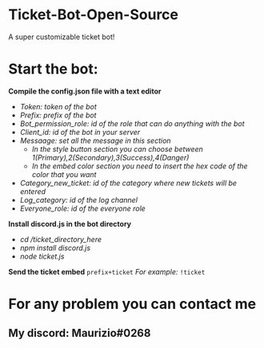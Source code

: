 # Ticket-Bot-Open-Source
A super customizable ticket bot!

# Start the bot:
**Compile the config.json file with a text editor**
* *Token: token of the bot*
* *Prefix: prefix of the bot*
* *Bot_permission_role: id of the role that can do anything with the bot*
* *Client_id: id of the bot in your server*
* *Messaage: set all the message in this section*
  * *In the style button section you can choose between 1(Primary),2(Secondary),3(Success),4(Danger)*
  * *In the embed color section you need to insert the hex code of the color that you want*
* *Category_new_ticket: id of the category where new tickets will be entered*
* *Log_category: id of the log channel*
* *Everyone_role: id of the everyone role*

**Install discord.js in the bot directory**
* *cd /ticket_directory_here* 
* *npm install discord.js* 
* *node ticket.js*

**Send the ticket embed**
`prefix+ticket`
*For example:*
`!ticket`

# For any problem you can contact me
## My discord: Maurizio#0268
